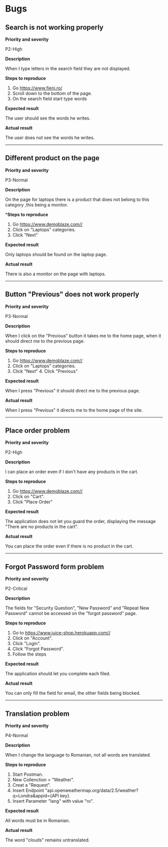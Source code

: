 # Bugs

## Search is not working properly

**Priority and severity**

P2-High

**Description**

When I type letters in the search field they are not displayed.

**Steps to reproduce**

1. Go https://www.fieni.ro/
2. Scroll down to the bottom of the page.
3. On the search field start type words

**Expected result**

The user should see the words he writes.

**Actual result**

The user does not see the words he writes.

-----------------------------------------------

## Different product on the page

**Priority and severity**

P3-Normal

**Description**

On the page for laptops there is a product that does not belong to this category ,this being a monitor.

***Steps to reproduce**
1. Go https://www.demoblaze.com//
2. Click on "Laptops" categories.
3. Click "Next"

**Expected result**

Only laptops should be found on the laptop page.

**Actual result**

There is also a monitor on the page with laptops.

--------------------------------------

## Button "Previous" does not work properly

**Priority and severity**

P3-Normal

**Description**

When I click on the "Previous" button it takes me to the home page, when it should direct me to the previous page.

**Steps to reproduce**

1. Go https://www.demoblaze.com//
2. Click on "Laptops" categories.
3. Click "Next" 4. Click "Previous"

**Expected result**

When I press "Previous" it should direct me to the previous page.

**Actual result** 

When I press "Previous" it directs me to the home page of the site.

-----------------------------------


## Place order problem

**Priority and severity**

P2-High

**Description**

I can place an order even if I don't have any products in the cart.

**Steps to reproduce**
1. Go https://www.demoblaze.com//
2. Click on "Cart".
3. Click "Place Order"

**Expected result**

The application does not let you guard the order, displaying the message "There are no products in the cart".

**Actual result**

You can place the order even if there is no product in the cart.

-------------------------------

## Forgot Password form problem

**Priority and severity**

P2-Critical

**Description**

The fields for "Security Question", "New Password" and "Repeat New Password" cannot be accessed on the "forgot password" page.

**Steps to reproduce**
1. Go to https://www.juice-shop.herokuapp.com// 
2. Click on "Account".
3. Click "Login".
4. Click "Forgot Password".
5. Follow the steps

**Expected result**

The application should let you complete each filed.

**Actual result**

You can only fill the field for email, the other fields being blocked.


------------------------------

## Translation problem

**Priority and severity**

P4-Normal

**Description**

When I change the language to Romanian, not all words are translated.

**Steps to reproduce**
1. Start Postman.
2. New Collenction  = "Weather".
3. Creat a "Request".
4. Insert Endpoint "api.openweathermap.org/data/2.5/weather?q=Londra&appid={API key}.
5. Insert Parameter "lang" with value "ro".

**Expected result**

All words must be in Romanian.

**Actual result**

The word "clouds" remains untranslated.
